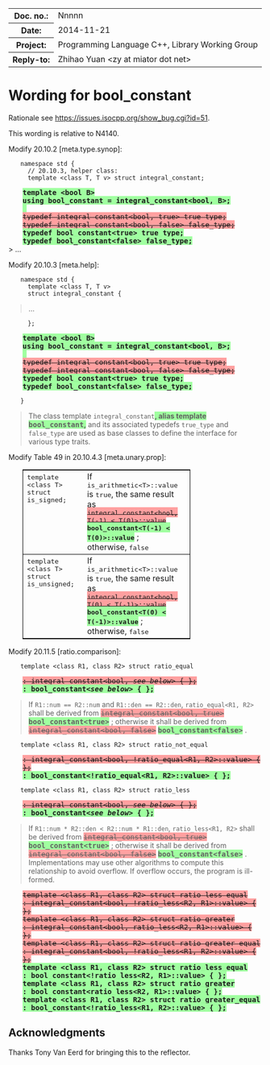 <!-- maruku -o bool_constant.html bool_constant.md -->

<style type="text/css">
pre code { display: block; margin-left: 2em; }
div { display: block; margin-left: 2em; }
ins { text-decoration: none; font-weight: bold; background-color: #A0FFA0 }
del { text-decoration: line-through; background-color: #FFA0A0 }
table.std { border: 1pt solid black; border-collapse: collapse; width: 70%; }
table.std td { border-bottom: 1pt solid black; vertical-align: text-top; }
</style>

<table><tbody>
<tr><th>Doc. no.:</th>	<td>Nnnnn</td></tr>
<tr><th>Date:</th>	<td>2014-11-21</td></tr>
<tr><th>Project:</th>	<td>Programming Language C++, Library Working Group</td></tr>
<tr><th>Reply-to:</th>	<td>Zhihao Yuan &lt;zy at miator dot net&gt;</td></tr>
</tbody></table>

# Wording for bool_constant

Rationale see <https://issues.isocpp.org/show_bug.cgi?id=51>.

This wording is relative to N4140.

Modify 20.10.2 &#91;meta.type.synop&#93;:

    namespace std {
      // 20.10.3, helper class:
      template <class T, T v> struct integral_constant;
<div>
<ins><tt>
      template &lt;bool B&gt;<br/>
      using bool_constant = integral_constant&lt;bool, B&gt;;<br/>
      &nbsp;<br/>
</tt></ins>
<del><tt>
      typedef integral_constant&lt;bool, true&gt; true_type;<br/>
      typedef integral_constant&lt;bool, false&gt; false_type;<br/>
</tt></del>
<ins><tt>
      typedef bool_constant&lt;true&gt; true_type;<br/>
      typedef bool_constant&lt;false&gt; false_type;<br/>
</tt></ins>
</div>
> ...

Modify 20.10.3 &#91;meta.help&#93;:

    namespace std {
      template <class T, T v>
      struct integral_constant {
> ...

      };
<div>
<ins><tt>
      template &lt;bool B&gt;<br/>
      using bool_constant = integral_constant&lt;bool, B&gt;;<br/>
      &nbsp;<br/>
</tt></ins>
<del><tt>
      typedef integral_constant&lt;bool, true&gt; true_type;<br/>
      typedef integral_constant&lt;bool, false&gt; false_type;<br/>
</tt></del>
<ins><tt>
      typedef bool_constant&lt;true&gt; true_type;<br/>
      typedef bool_constant&lt;false&gt; false_type;<br/>
</tt></ins>
</div>

    }

> The class template `integral_constant`<ins>, alias template
> <tt>bool_constant</tt>,</ins> and its associated typedefs `true_type`
> and `false_type` are used as base classes to define the
> interface for various type traits.

Modify Table 49 in 20.10.4.3 &#91;meta.unary.prop&#93;:

<div>
<table class="std"><tbody>
<tr>
<td style="width: 40%">
<tt>
template &lt;class T&gt;<br/>
struct is_signed;<br/>
</tt>
</td>
<td style="width: 30%">
If <tt>is_arithmetic&lt;T&gt;::value</tt> is <tt>true</tt>, the same result as
<del><tt>integral_constant&lt;bool, T(-1) &lt; T(0)&gt;::value</tt></del>
<ins><tt>bool_constant&lt;T(-1) &lt; T(0)&gt;::value</tt></ins>
; otherwise, <tt>false</tt>
</td>
<td>
</td>
</tr>
<tr>
<td style="width: 40%">
<tt>
template &lt;class T&gt;<br/>
struct is_unsigned;<br/>
</tt>
</td>
<td style="width: 30%">
If <tt>is_arithmetic&lt;T&gt;::value</tt> is <tt>true</tt>, the same result as
<del><tt>integral_constant&lt;bool, T(0) &lt; T(-1)&gt;::value</tt></del>
<ins><tt>bool_constant&lt;T(0) &lt; T(-1)&gt;::value</tt></ins>
; otherwise, <tt>false</tt>
</td>
<td>
</td>
</tr>
</tbody></table>
</div>

Modify 20.11.5 &#91;ratio.comparison&#93;:

    template <class R1, class R2> struct ratio_equal
<div>
<del><tt>
      : integral_constant&lt;bool, <i>see below</i>&gt; { };<br/>
</tt></del>
<ins><tt>
      : bool_constant&lt;<i>see below</i>&gt; { };<br/>
</tt></ins>
</div>

> If `R1::num == R2::num` and `R1::den == R2::den`, `ratio_equal<R1, R2>`
> shall be derived from
> <del><tt>integral_constant&lt;bool, true&gt;</tt></del>
> <ins><tt>bool_constant&lt;true&gt;</tt></ins>
> ; otherwise it shall be derived from
> <del><tt>integral_constant&lt;bool, false&gt;</tt></del>
> <ins><tt>bool_constant&lt;false&gt;</tt></ins>
> .

    template <class R1, class R2> struct ratio_not_equal
<div>
<del><tt>
      : integral_constant&lt;bool,
      !ratio_equal&lt;R1, R2&gt;::value&gt; { };<br/>
</tt></del>
<ins><tt>
      : bool_constant&lt;!ratio_equal&lt;R1, R2&gt;::value&gt; { };<br/>
</tt></ins>
</div>

    template <class R1, class R2> struct ratio_less
<div>
<del><tt>
      : integral_constant&lt;bool, <i>see below</i>&gt; { };<br/>
</tt></del>
<ins><tt>
      : bool_constant&lt;<i>see below</i>&gt; { };<br/>
</tt></ins>
</div>

> If `R1::num * R2::den < R2::num * R1::den`, `ratio_less<R1, R2>` shall be
> derived from
> <del><tt>integral_constant&lt;bool, true&gt;</tt></del>
> <ins><tt>bool_constant&lt;true&gt;</tt></ins>
> ; otherwise it shall be derived from
> <del><tt>integral_constant&lt;bool, false&gt;</tt></del>
> <ins><tt>bool_constant&lt;false&gt;</tt></ins>
> . Implementations may use other algorithms to compute this relationship to
> avoid overflow. If overflow occurs, the program is ill-formed.

<div>
<del><tt>
  template &lt;class R1, class R2&gt; struct ratio_less_equal<br/>
    : integral_constant&lt;bool, !ratio_less&lt;R2, R1&gt;::value&gt; { };<br/>
  template &lt;class R1, class R2&gt; struct ratio_greater<br/>
    : integral_constant&lt;bool, ratio_less&lt;R2, R1&gt;::value&gt; { };<br/>
  template &lt;class R1, class R2&gt; struct ratio_greater_equal<br/>
    : integral_constant&lt;bool, !ratio_less&lt;R1, R2&gt;::value&gt; { };<br/>
</tt></del>
<ins><tt>
  template &lt;class R1, class R2&gt; struct ratio_less_equal<br/>
    : bool_constant&lt;!ratio_less&lt;R2, R1&gt;::value&gt; { };<br/>
  template &lt;class R1, class R2&gt; struct ratio_greater<br/>
    : bool_constant&lt;ratio_less&lt;R2, R1&gt;::value&gt; { };<br/>
  template &lt;class R1, class R2&gt; struct ratio_greater_equal<br/>
    : bool_constant&lt;!ratio_less&lt;R1, R2&gt;::value&gt; { };<br/>
</tt></ins>
</div>

## Acknowledgments

Thanks Tony Van Eerd for bringing this to the reflector.
